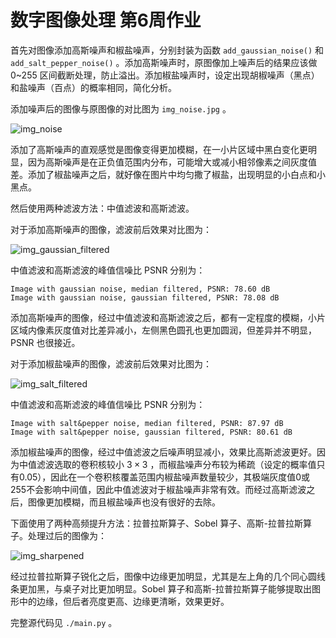 # 数字图像处理 第6周作业

首先对图像添加高斯噪声和椒盐噪声，分别封装为函数 `add_gaussian_noise()` 和 `add_salt_pepper_noise()` 。添加高斯噪声时，原图像加上噪声后的结果应该做 0~255 区间截断处理，防止溢出。添加椒盐噪声时，设定出现胡椒噪声（黑点）和盐噪声（百点）的概率相同，简化分析。

添加噪声后的图像与原图像的对比图为 `img_noise.jpg` 。

![img_noise](./img_noise.jpg)

添加了高斯噪声的直观感觉是图像变得更加模糊，在一小片区域中黑白变化更明显，因为高斯噪声是在正负值范围内分布，可能增大或减小相邻像素之间灰度值差。添加了椒盐噪声之后，就好像在图片中均匀撒了椒盐，出现明显的小白点和小黑点。

然后使用两种滤波方法：中值滤波和高斯滤波。

对于添加高斯噪声的图像，滤波前后效果对比图为：

![img_gaussian_filtered](./img_gaussian_filtered.jpg)

中值滤波和高斯滤波的峰值信噪比 PSNR 分别为：

```text
Image with gaussian noise, median filtered, PSNR: 78.60 dB
Image with gaussian noise, gaussian filtered, PSNR: 78.08 dB
```

添加高斯噪声的图像，经过中值滤波和高斯滤波之后，都有一定程度的模糊，小片区域内像素灰度值对比差异减小，左侧黑色圆孔也更加圆润，但差异并不明显，PSNR 也很接近。

对于添加椒盐噪声的图像，滤波前后效果对比图为：

![img_salt_filtered](./img_salt_filtered.jpg)

中值滤波和高斯滤波的峰值信噪比 PSNR 分别为：

```text
Image with salt&pepper noise, median filtered, PSNR: 87.97 dB
Image with salt&pepper noise, gaussian filtered, PSNR: 80.61 dB
```

添加椒盐噪声的图像，经过中值滤波之后噪声明显减小，效果比高斯滤波更好。因为中值滤波选取的卷积核较小 $3\times3$ ，而椒盐噪声分布较为稀疏（设定的概率值只有0.05），因此在一个卷积核覆盖范围内椒盐噪声数量较少，其极端灰度值0或255不会影响中间值，因此中值滤波对于椒盐噪声非常有效。而经过高斯滤波之后，图像更加模糊，而且椒盐噪声也没有很好的去除。

下面使用了两种高频提升方法：拉普拉斯算子、Sobel 算子、高斯-拉普拉斯算子。处理过后的图像为：

![img_sharpened](./img_sharpened.jpg)

经过拉普拉斯算子锐化之后，图像中边缘更加明显，尤其是左上角的几个同心圆线条更加黑，与桌子对比更加明显。Sobel 算子和高斯-拉普拉斯算子能够提取出图形中的边缘，但后者亮度更高、边缘更清晰，效果更好。

完整源代码见 `./main.py` 。
